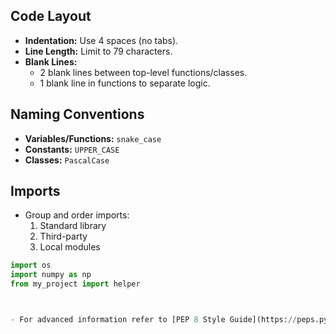 
## Code Layout

- **Indentation:** Use 4 spaces (no tabs).
- **Line Length:** Limit to 79 characters.
- **Blank Lines:**
  - 2 blank lines between top-level functions/classes.
  - 1 blank line in functions to separate logic.

## Naming Conventions

- **Variables/Functions:** `snake_case`
- **Constants:** `UPPER_CASE`
- **Classes:** `PascalCase`

## Imports

- Group and order imports:
  1. Standard library
  2. Third-party
  3. Local modules

```python
import os
import numpy as np
from my_project import helper



- For advanced information refer to [PEP 8 Style Guide](https://peps.python.org/pep-0008/)